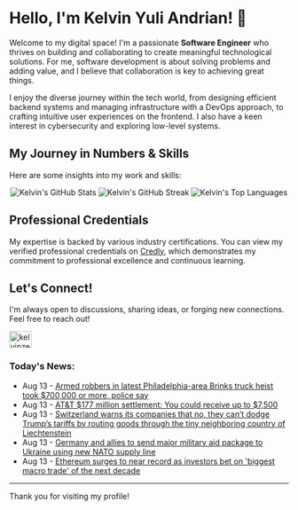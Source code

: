 # Hello, I'm Kelvin Yuli Andrian! 👋

Welcome to my digital space! I'm a passionate **Software Engineer** who thrives on building and collaborating to create meaningful technological solutions. For me, software development is about solving problems and adding value, and I believe that collaboration is key to achieving great things.

I enjoy the diverse journey within the tech world, from designing efficient backend systems and managing infrastructure with a DevOps approach, to crafting intuitive user experiences on the frontend. I also have a keen interest in cybersecurity and exploring low-level systems.

## My Journey in Numbers & Skills

Here are some insights into my work and skills:

<p align="center">
  <img src="https://github-readme-stats.vercel.app/api?username=kelvinzer0&show_icons=true&theme=radical" alt="Kelvin's GitHub Stats" />
  <img src="https://github-readme-streak-stats.herokuapp.com/?user=kelvinzer0&theme=radical" alt="Kelvin's GitHub Streak" />
  <img src="https://github-readme-stats.vercel.app/api/top-langs/?username=kelvinzer0&layout=compact&theme=radical" alt="Kelvin's Top Languages" />
</p>

## Professional Credentials

My expertise is backed by various industry certifications. You can view my verified professional credentials on [Credly](https://www.credly.com/users/kelvin-yuli-andrian/badges), which demonstrates my commitment to professional excellence and continuous learning.

## Let's Connect!

I'm always open to discussions, sharing ideas, or forging new connections. Feel free to reach out!

<p align="left">
    <a href="https://linkedin.com/in/kelvinzero" target="blank"><img align="center" src="https://cdn.jsdelivr.net/npm/simple-icons@3.0.1/icons/linkedin.svg" alt="kelvinzero" height="30" width="40" /></a>
</p>

### Today's News:

<!-- feed start -->
- Aug 13 - [Armed robbers in latest Philadelphia-area Brinks truck heist took $700,000 or more, police say](https://www.yahoo.com/news/articles/armed-robbers-latest-philadelphia-area-185911574.html)
- Aug 13 - [AT&T $177 million settlement: You could receive up to $7,500](https://www.yahoo.com/news/articles/t-177-million-settlement-could-175507134.html)
- Aug 13 - [Switzerland warns its companies that no, they can’t dodge Trump’s tariffs by routing goods through the tiny neighboring country of Liechtenstein](https://finance.yahoo.com/news/switzerland-warns-companies-no-t-165720069.html)
- Aug 13 - [Germany and allies to send major military aid package to Ukraine using new NATO supply line](https://www.yahoo.com/news/articles/germany-allies-send-major-military-163917638.html)
- Aug 13 - [Ethereum surges to near record as investors bet on 'biggest macro trade' of the next decade](https://finance.yahoo.com/news/ethereum-surges-to-near-record-as-investors-bet-on-biggest-macro-trade-of-the-next-decade-162035539.html)
<!-- feed end -->

---

Thank you for visiting my profile!
